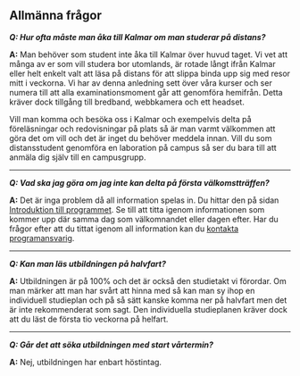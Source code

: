 ## Allmänna frågor
**_Q: Hur ofta måste man åka till Kalmar om man studerar på distans?_**

**A:** Man behöver som student inte åka till Kalmar över huvud taget. Vi vet att många av er som vill studera bor utomlands, är rotade långt ifrån Kalmar eller helt enkelt valt att läsa på distans för att slippa binda upp sig med resor mitt i veckorna.
Vi har av denna anledning sett över våra kurser och ser numera till att alla examinationsmoment går att genomföra hemifrån. Detta kräver dock tillgång till bredband, webbkamera och ett headset.

Vill man komma och besöka oss i Kalmar och exempelvis delta på föreläsningar och redovisningar på plats så är man varmt välkommen att göra det om vill och det är inget du behöver meddela innan. Vill du som distansstudent genomföra en laboration på campus så ser du bara till att anmäla dig själv till en campusgrupp.

---

**_Q: Vad ska jag göra om jag inte kan delta på första välkomstträffen?_**

**A:** Det är inga problem då all information spelas in. Du hittar den på sidan [Introduktion till programmet](/student/introduktion-till-programmet). Se till att titta igenom informationen som kommer upp där samma dag som välkomnandet eller dagen efter. Har du frågor efter att du tittat igenom all information kan du [kontakta programansvarig](/kontakt/).

---

**_Q: Kan man läs utbildningen på halvfart?_**

**A:** Utbildningen är på 100% och det är också den studietakt vi förordar. Om man märker att man har svårt att hinna med så kan man sy ihop en individuell studieplan och på så sätt kanske komma ner på halvfart men det är inte rekommenderat som sagt. Den individuella studieplanen kräver dock att du läst de första tio veckorna på helfart.

---

**_Q: Går det att söka utbildningen med start vårtermin?_**

**A:** Nej, utbildningen har enbart höstintag.